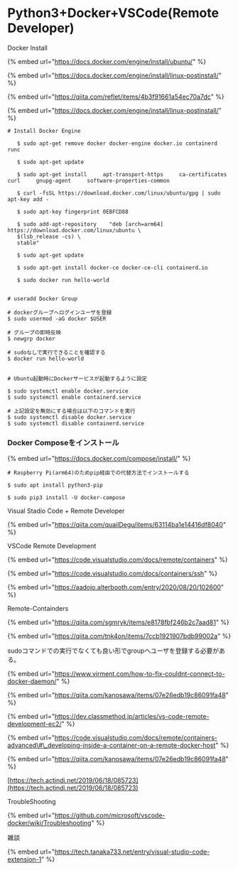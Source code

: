 # Python3+Docker+VSCode\(Remote Developer\)

Docker Install

{% embed url="https://docs.docker.com/engine/install/ubuntu/" %}

{% embed url="https://docs.docker.com/engine/install/linux-postinstall/" %}



{% embed url="https://qiita.com/reflet/items/4b3f91661a54ec70a7dc" %}

{% embed url="https://docs.docker.com/engine/install/linux-postinstall/" %}

```text
# Install Docker Engine
   
   $ sudo apt-get remove docker docker-engine docker.io containerd runc
   
   $ sudo apt-get update
   
   $ sudo apt-get install     apt-transport-https     ca-certificates     curl     gnupg-agent     software-properties-common
   
   $ curl -fsSL https://download.docker.com/linux/ubuntu/gpg | sudo apt-key add -
   
   $ sudo apt-key fingerprint 0EBFCD88
   
   $ sudo add-apt-repository    "deb [arch=arm64] https://download.docker.com/linux/ubuntu \
   $(lsb_release -cs) \
   stable"
   
   $ sudo apt-get update
   
   $ sudo apt-get install docker-ce docker-ce-cli containerd.io   

   $ sudo docker run hello-world

            
# useradd Docker Group

# dockerグループへログインユーザを登録
$ sudo usermod -aG docker $USER

# グループの即時反映
$ newgrp docker

# sudoなしで実行できることを確認する
$ docker run hello-world


# Ubuntu起動時にDockerサービスが起動するように設定

$ sudo systemctl enable docker.service
$ sudo systemctl enable containerd.service

# 上記設定を無効にする場合は以下のコマンドを実行
$ sudo systemctl disable docker.service
$ sudo systemctl disable containerd.service

```

### 

### Docker Composeをインストール

{% embed url="https://docs.docker.com/compose/install/" %}

```text
# Raspberry Pi(arm64)のためpip経由での代替方法でインストールする

$ sudo apt install python3-pip

$ sudo pip3 install -U docker-compose

```





Visual Stadio Code + Remote Developer

{% embed url="https://qiita.com/quailDegu/items/63114ba1e14416df8040" %}



VSCode Remote Development

{% embed url="https://code.visualstudio.com/docs/remote/containers" %}

{% embed url="https://code.visualstudio.com/docs/containers/ssh" %}

{% embed url="https://aadojo.alterbooth.com/entry/2020/08/20/102600" %}





Remote-Containders

{% embed url="https://qiita.com/sgmryk/items/e8178fbf246b2c7aad81" %}

{% embed url="https://qiita.com/tnk4on/items/7ccb1921907bdb99002a" %}

sudoコマンドでの実行でなくても良い形でgroupへユーザを登録する必要がある。

{% embed url="https://www.virment.com/how-to-fix-couldnt-connect-to-docker-daemon/" %}

{% embed url="https://qiita.com/kanosawa/items/07e26edb19c86091fa48" %}

{% embed url="https://dev.classmethod.jp/articles/vs-code-remote-development-ec2/" %}



{% embed url="https://code.visualstudio.com/docs/remote/containers-advanced\#\_developing-inside-a-container-on-a-remote-docker-host" %}

{% embed url="https://qiita.com/kanosawa/items/07e26edb19c86091fa48" %}

[https://tech.actindi.net/2019/06/18/085723](https://tech.actindi.net/2019/06/18/085723)  




TroubleShooting

{% embed url="https://github.com/microsoft/vscode-docker/wiki/Troubleshooting" %}



雑談

{% embed url="https://tech.tanaka733.net/entry/visual-studio-code-extension-1" %}



